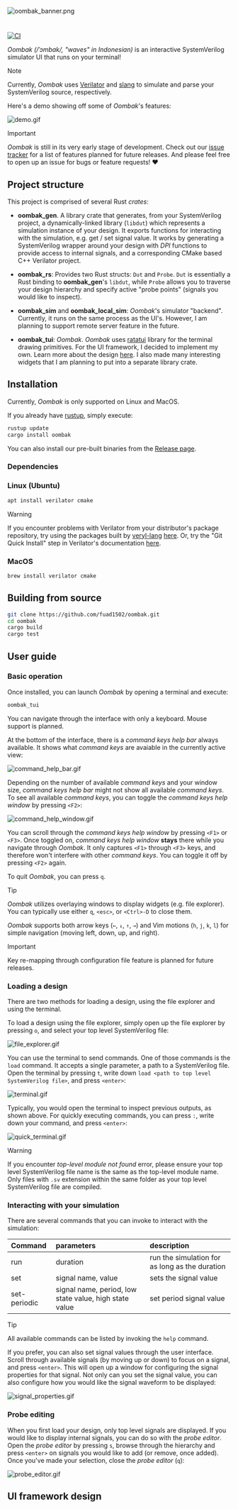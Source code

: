 ![oombak_banner.png](https://github.com/fuad1502/oombak/blob/master/doc/oombak_banner.png?raw=true)
#

[![CI](https://github.com/fuad1502/oombak/actions/workflows/CI.yml/badge.svg)](https://github.com/fuad1502/oombak/actions/workflows/CI.yml)

*Oombak (/ˈɔmbak/, "waves" in Indonesian)* is an interactive SystemVerilog simulator UI that runs on your terminal!

> [!NOTE]
> Currently, *Oombak* uses [Verilator](https://github.com/verilator/verilator) and [slang](https://github.com/MikePopoloski/slang) to simulate and parse your SystemVerilog source, respectively.

Here's a demo showing off some of *Oombak*'s features:

![demo.gif](https://github.com/fuad1502/oombak/blob/master/doc/demo.gif?raw=true)

> [!IMPORTANT]
> *Oombak* is still in its very early stage of development. Check out our [issue tracker](https://github.com/fuad1502/oombak/issues?q=is%3Aissue%20state%3Aopen%20label%3Atracker) for a list of features planned for future releases. And please feel free to open up an issue for bugs or feature requests! ❤️

## Project structure

This project is comprised of several Rust *crates*:

- **oombak_gen**. A library crate that generates, from your SystemVerilog project, a dynamically-linked library (`libdut`) which represents a simulation instance of your design. It exports functions for interacting with the simulation, e.g. get / set signal value. It works by generating a SystemVerilog wrapper around your design with *DPI* functions to provide access to internal signals, and a corresponding CMake based C++ Verilator project.

- **oombak_rs**: Provides two Rust structs: `Dut` and `Probe`. `Dut` is essentially a Rust binding to **oombak_gen**'s `libdut`, while `Probe` allows you to traverse your design hierarchy and specify active "probe points" (signals you would like to inspect).

- **oombak_sim** and **oombak_local_sim**: *Oombak*'s simulator "backend". Currently, it runs on the same process as the UI's. However, I am planning to support remote server feature in the future.

- **oombak_tui**: *Oombak*. *Oombak* uses [ratatui](https://github.com/ratatui/ratatui) library for the terminal drawing primitives. For the UI framework, I decided to implement my own. Learn more about the design [here](). I also made many interesting widgets that I am planning to put into a separate library crate. 

## Installation

Currently, *Oombak* is only supported on Linux and MacOS.

If you already have [rustup](https://www.rust-lang.org/learn/get-started), simply execute:

```sh
rustup update
cargo install oombak
```
You can also install our pre-built binaries from the [Release page](https://github.com/fuad1502/oombak/releases).

### Dependencies

### Linux (Ubuntu)

```sh
apt install verilator cmake
```
> [!WARNING]
> If you encounter problems with Verilator from your distributor's package repository, try using the packages built by [veryl-lang]() [here](https://github.com/veryl-lang/verilator-package/releases). Or, try the "Git Quick Install" step in Verilator's documentation [here](https://veripool.org/guide/latest/install.html#git-quick-install).

### MacOS

```sh
brew install verilator cmake
```

## Building from source

```sh
git clone https://github.com/fuad1502/oombak.git
cd oombak
cargo build
cargo test
```

## User guide

### Basic operation

Once installed, you can launch *Oombak* by opening a terminal and execute:

```sh
oombak_tui
```

You can navigate through the interface with only a keyboard. Mouse support is planned.

At the bottom of the interface, there is a *command keys help bar* always available. It shows what *command keys* are avaiable in the currently active view:

![command_help_bar.gif](https://github.com/fuad1502/oombak/blob/master/doc/command_help_bar.gif?raw=true)

Depending on the number of available *command keys* and your window size, *command keys help bar* might not show all available *command keys*. To see all available *command keys*, you can toggle the *command keys help window* by pressing `<F2>`:

![command_help_window.gif](https://github.com/fuad1502/oombak/blob/master/doc/command_help_window.gif?raw=true)

You can scroll through the *command keys help window* by pressing `<F1>` or `<F3>`. Once toggled on, *command keys help window* **stays** there while you navigate through *Oombak*. It only captures `<F1>` through `<F3>` keys, and therefore won't interfere with other *command keys*. You can toggle it off by pressing `<F2>` again.

To quit *Oombak*, you can press `q`.

> [!TIP]
> *Oombak* utilizes overlaying windows to display widgets (e.g. file explorer). You can typically use either `q`, `<esc>`, or `<Ctrl>-D` to close them.

*Oombak* supports both arrow keys (`←`, `↓`, `↑`, `→`) and Vim motions (`h`, `j`, `k`, `l`) for simple navigation (moving left, down, up, and right).

> [!IMPORTANT]
> Key re-mapping through configuration file feature is planned for future releases. 

### Loading a design

There are two methods for loading a design, using the file explorer and using the terminal. 

To load a design using the file explorer, simply open up the file explorer by pressing `o`, and select your top level SystemVerilog file:

![file_explorer.gif](https://github.com/fuad1502/oombak/blob/master/doc/file_explorer.gif?raw=true)

You can use the terminal to send commands. One of those commands is the `load` command. It accepts a single parameter, a path to a SystemVerilog file. Open the terminal by pressing `t`, write down `load <path to top level SystemVerilog file>`, and press `<enter>`:

![terminal.gif](https://github.com/fuad1502/oombak/blob/master/doc/terminal.gif?raw=true)

Typically, you would open the terminal to inspect previous outputs, as shown above. For quickly executing commands, you can press `:`, write down your command, and press `<enter>`:

![quick_terminal.gif](https://github.com/fuad1502/oombak/blob/master/doc/quick_terminal.gif?raw=true)

> [!WARNING]
> If you encounter *top-level module not found* error, please ensure your top level SystemVerilog file name is the same as the top-level module name. 
> Only files with `.sv` extension within the same folder as your top level SystemVerilog file are compiled.

### Interacting with your simulation

There are several commands that you can invoke to interact with the simulation:

| Command      | parameters                                             | description                                    |
| :----------- | :----------------------------------------------------- | :--------------------------------------------- |
| run          | duration                                               | run the simulation for as long as the duration |
| set          | signal name, value                                     | sets the signal value                          |
| set-periodic | signal name, period, low state value, high state value | set period signal value                        |

> [!TIP] 
> All available commands can be listed by invoking the `help` command. 

If you prefer, you can also set signal values through the user interface. Scroll through available signals (by moving up or down) to focus on a signal, and press `<enter>`. This will open up a window for configuring the signal properties for that signal. Not only can you set the signal value, you can also configure how you would like the signal waveform to be displayed:

![signal_properties.gif](https://github.com/fuad1502/oombak/blob/master/doc/signal_properties.gif?raw=true)

### Probe editing

When you first load your design, only top level signals are displayed. If you would like to display internal signals, you can do so with the *probe editor*. Open the *probe editor* by pressing `s`, browse through the hierarchy and press `<enter>` on signals you would like to add (or remove, once added). Once you've made your selection, close the *probe editor* (`q`): 

![probe_editor.gif](https://github.com/fuad1502/oombak/blob/master/doc/probe_editor.gif?raw=true)

## UI framework design
